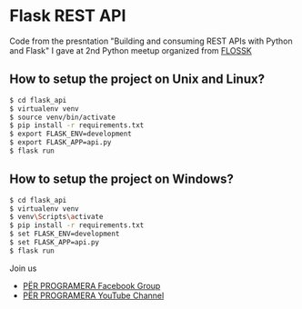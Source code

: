 # Flask REST API

Code from the presntation "Building and consuming REST APIs with Python and Flask" I gave at 2nd Python meetup organized from [FLOSSK](http://flossk.org/)

## How to setup the project on Unix and Linux?

```sh
$ cd flask_api
$ virtualenv venv
$ source venv/bin/activate
$ pip install -r requirements.txt
$ export FLASK_ENV=development
$ export FLASK_APP=api.py
$ flask run
```

## How to setup the project on Windows?

```sh
$ cd flask_api
$ virtualenv venv
$ venv\Scripts\activate
$ pip install -r requirements.txt
$ set FLASK_ENV=development
$ set FLASK_APP=api.py
$ flask run
```

Join us 
- [PËR PROGRAMERA Facebook Group](https://www.facebook.com/groups/perprogramera)
- [PËR PROGRAMERA YouTube Channel](https://www.youtube.com/channel/UCyfSSH7PXpYV7nrO9A9-UMQ)
